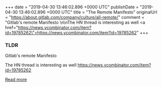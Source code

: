 +++
date = "2019-04-30 13:46:02.896 +0000 UTC"
publishDate = "2019-04-30 13:46:02.896 +0000 UTC"
title = "The Remote Manifesto"
originalUrl = "https://about.gitlab.com/company/culture/all-remote/"
comment = "Gitlab's remote Manifesto \n\nThe HN thread is interesting as well <a href=\"https://news.ycombinator.com/item?id=19785262\">https://news.ycombinator.com/item?id=19785262</a>"
+++

### TLDR

Gitlab's remote Manifesto

The HN thread is interesting as well <a href="https://news.ycombinator.com/item?id=19785262">https://news.ycombinator.com/item?id=19785262</a>

[Read more](https://about.gitlab.com/company/culture/all-remote/)

